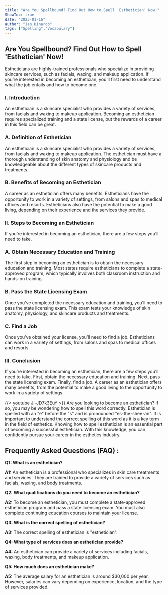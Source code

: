 ```yaml
---
title: "Are You Spellbound? Find Out How to Spell 'Esthetician' Now!"
ShowToc: true 
date: "2023-01-16"
author: "Jan Dinardo" 
tags: ["Spelling","Vocabulary"]
---
```

## Are You Spellbound? Find Out How to Spell 'Esthetician' Now!

Estheticians are highly-trained professionals who specialize in providing skincare services, such as facials, waxing, and makeup application. If you’re interested in becoming an esthetician, you’ll first need to understand what the job entails and how to become one.

### I. Introduction

An esthetician is a skincare specialist who provides a variety of services, from facials and waxing to makeup application. Becoming an esthetician requires specialized training and a state license, but the rewards of a career in this field can be great.

### A. Definition of Esthetician

An esthetician is a skincare specialist who provides a variety of services, from facials and waxing to makeup application. The esthetician must have a thorough understanding of skin anatomy and physiology and be knowledgeable about the different types of skincare products and treatments.

### B. Benefits of Becoming an Esthetician

A career as an esthetician offers many benefits. Estheticians have the opportunity to work in a variety of settings, from salons and spas to medical offices and resorts. Estheticians also have the potential to make a good living, depending on their experience and the services they provide.

### II. Steps to Becoming an Esthetician

If you’re interested in becoming an esthetician, there are a few steps you’ll need to take.

### A. Obtain Necessary Education and Training

The first step in becoming an esthetician is to obtain the necessary education and training. Most states require estheticians to complete a state-approved program, which typically involves both classroom instruction and hands-on training.

### B. Pass the State Licensing Exam

Once you’ve completed the necessary education and training, you’ll need to pass the state licensing exam. This exam tests your knowledge of skin anatomy, physiology, and skincare products and treatments.

### C. Find a Job

Once you’ve obtained your license, you’ll need to find a job. Estheticians can work in a variety of settings, from salons and spas to medical offices and resorts.

### III. Conclusion

If you’re interested in becoming an esthetician, there are a few steps you’ll need to take. First, obtain the necessary education and training. Next, pass the state licensing exam. Finally, find a job. A career as an esthetician offers many benefits, from the potential to make a good living to the opportunity to work in a variety of settings.

{{< youtube Jl-JD7k3EuY >}} 
Are you looking to become an esthetician? If so, you may be wondering how to spell this word correctly. Esthetician is spelled with an "e" before the "s" and is pronounced "es-the-shee-an". It is important to understand the correct spelling of this word as it is a key term in the field of esthetics. Knowing how to spell esthetician is an essential part of becoming a successful esthetician. With this knowledge, you can confidently pursue your career in the esthetics industry.

## Frequently Asked Questions (FAQ) :
**Q1: What is an esthetician?**

**A1:** An esthetician is a professional who specializes in skin care treatments and services. They are trained to provide a variety of services such as facials, waxing, and body treatments.

**Q2: What qualifications do you need to become an esthetician?**

**A2:** To become an esthetician, you must complete a state-approved esthetician program and pass a state licensing exam. You must also complete continuing education courses to maintain your license.

**Q3: What is the correct spelling of esthetician?**

**A3:** The correct spelling of esthetician is "esthetician".

**Q4: What type of services does an esthetician provide?**

**A4:** An esthetician can provide a variety of services including facials, waxing, body treatments, and makeup application.

**Q5: How much does an esthetician make?**

**A5:** The average salary for an esthetician is around $30,000 per year. However, salaries can vary depending on experience, location, and the type of services provided.






